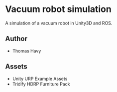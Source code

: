 # Vacuum robot simulation

A simulation of a vacuum robot in Unity3D and ROS.

## Author

* Thomas Havy

## Assets

* Unity URP Example Assets
* Tridify HDRP Furniture Pack
